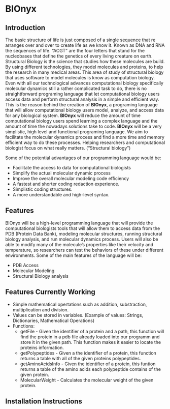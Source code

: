 # **BIOnyx**


## **Introduction**

  The basic structure of life is just composed of a single sequence that re arranges over and over to create life as we know it. Known as DNA and RNA the sequences of life. “ACGT” are the four letters that stand for the nucleobases that define the genetics of every living creature on earth. Structural Biology is the science that studies how these molecules are build. By using different technologies, they model molecules and proteins, to help the research in many medical areas. This area of study of structural biology that uses software to model molecules is know as computation biology. Even with all our technological advances computational biology specifically molecular dynamics still a rather complicated task to do, there is no straightforward programing language that let computational biology users access data and perform structural analysis in a simple and efficient way. This is the reason behind the creation of **BIOnyx**, a programing language that will allow computational biology users model, analyze, and access data for any biological system. **BIOnyx** will reduce the amount of time computational biology users spend learning a complex language and the amount of time the nowadays solutions take to code. **BIOnyx** will be a very simplistic, high level and functional programing language. We aim to facilitate the molecular dynamics process and find a more time and memory efficient way to do these processes. Helping researchers and computational biologist focus on what really matters. (“Structural biology”)

Some of the potential advantages of our programming language would be:

* Facilitate the access to data for computational biologists
* Simplify the actual molecular dynamic process
* Improve the overall molecular modeling code efficiency
* A fastest and shorter coding redaction experience.
* Simplistic coding structures.
* A more understandable and high-level syntax.


## **Features**

  BIOnyx will be a high-level programming language that will provide the computational biologists tools that will allow them to access data from the PDB (Protein Data Bank), modeling molecular structures, running structural biology analysis, and run molecular dynamics process.  Users will also be able to modify many of the molecule’s properties like their velocity and temperature, so researchers can test the behaviors of these under different environments. Some of the main features of the language will be:
* PDB Access 
* Molecular Modeling
* Structural Biology analysis

## **Features Currently Working**

  * Simple mathematical opertations such as addition, substraction, multiplication and division. 
  * Values can be stored in variables. (Example of values: Strings, Dictionaries, Mathematical Operations)
  * Functions:
    * getFile - Given the identifier of a protein and a path, this function will find the protein in a pdb file already loaded into our programm and store it in the    given path. This function makes it easier to locate the proteins information.
    * getPolypeptides - Given a the identifier of a protein, this function returns a table with all of the given proteins polypeptides.
    * getAminoAcidsInfo - Given the identifier of a protein, this funtion returns a table of the amino acids each polypeptide contains of the given protein.
    * MolecularWeight - Calculates the molecular weight of the given protein.
  
## **Installation Instructions**

